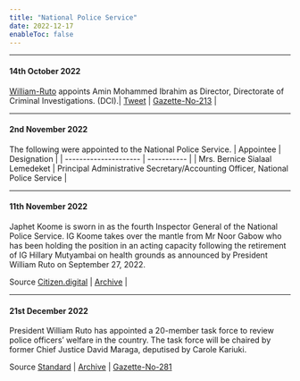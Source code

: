 ```yaml
---
title: "National Police Service"
date: 2022-12-17
enableToc: false
---
```


---
#### 14th October 2022
[William-Ruto](notes/William-Ruto.md) appoints Amin Mohammed Ibrahim as Director, Directorate of Criminal Investigations. (DCI).|  [Tweet](https://twitter.com/OliverMathenge/status/1581163242503536641/photo/1) | [Gazette-No-213](notes/Gazette/Gazette-No-213.md) |

---
#### 2nd November 2022

The following were appointed to the National Police Service.
| Appointee             | Designation |
| --------------------- | ----------- |
| Mrs. Bernice Sialaal Lemedeket | Principal Administrative Secretary/Accounting Officer, National Police Service      |

---
#### 11th November 2022
Japhet Koome is  sworn in as the fourth Inspector General of the National Police Service. IG Koome takes over the mantle from Mr Noor Gabow who has been holding the position in an acting capacity following the retirement of IG Hillary Mutyambai on health grounds as announced by President William Ruto on September 27, 2022.

Source [Citizen.digital](https://www.citizen.digital/news/japhet-koome-sworn-in-as-new-inspector-general-of-police-n309230) |  [Archive](https://web.archive.org/web/20221111070213/https://www.citizen.digital/news/japhet-koome-sworn-in-as-new-inspector-general-of-police-n309230) |

---
#### 21st December 2022
President William Ruto has appointed a 20-member task force to review police officers’ welfare in the country. The task force will be chaired by former Chief Justice David Maraga, deputised by Carole Kariuki.

Source [Standard](https://www.standardmedia.co.ke/health/national/article/2001463721/ruto-appoints-ex-chief-justice-maraga-to-head-taskforce-on-police-welfare) | [Archive](https://archive.ph/1s2Uu) |
[Gazette-No-281](notes/Gazette/Gazette-No-281.md)


